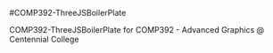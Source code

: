 #COMP392-ThreeJSBoilerPlate

COMP392-ThreeJSBoilerPlate for COMP392 - Advanced Graphics @ Centennial College
